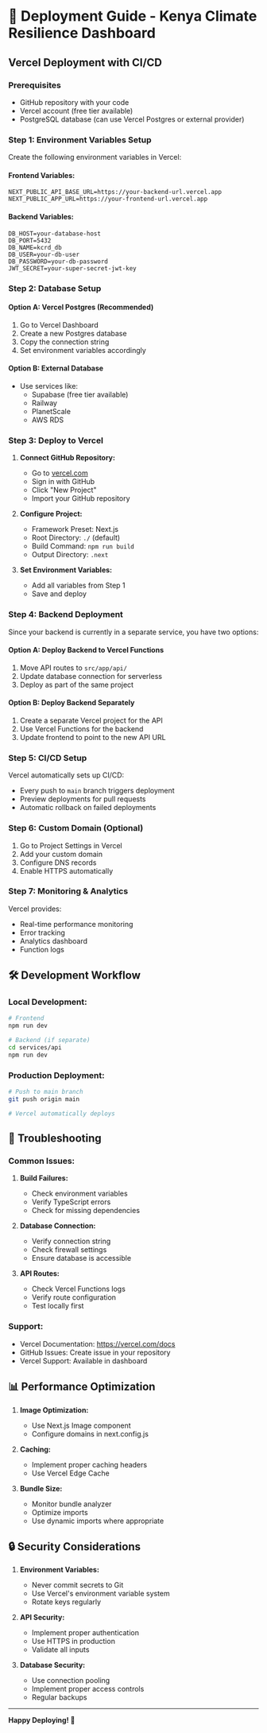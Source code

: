 # 🚀 Deployment Guide - Kenya Climate Resilience Dashboard

## Vercel Deployment with CI/CD

### Prerequisites
- GitHub repository with your code
- Vercel account (free tier available)
- PostgreSQL database (can use Vercel Postgres or external provider)

### Step 1: Environment Variables Setup

Create the following environment variables in Vercel:

#### Frontend Variables:
```
NEXT_PUBLIC_API_BASE_URL=https://your-backend-url.vercel.app
NEXT_PUBLIC_APP_URL=https://your-frontend-url.vercel.app
```

#### Backend Variables:
```
DB_HOST=your-database-host
DB_PORT=5432
DB_NAME=kcrd_db
DB_USER=your-db-user
DB_PASSWORD=your-db-password
JWT_SECRET=your-super-secret-jwt-key
```

### Step 2: Database Setup

#### Option A: Vercel Postgres (Recommended)
1. Go to Vercel Dashboard
2. Create a new Postgres database
3. Copy the connection string
4. Set environment variables accordingly

#### Option B: External Database
- Use services like:
  - Supabase (free tier available)
  - Railway
  - PlanetScale
  - AWS RDS

### Step 3: Deploy to Vercel

1. **Connect GitHub Repository:**
   - Go to [vercel.com](https://vercel.com)
   - Sign in with GitHub
   - Click "New Project"
   - Import your GitHub repository

2. **Configure Project:**
   - Framework Preset: Next.js
   - Root Directory: `./` (default)
   - Build Command: `npm run build`
   - Output Directory: `.next`

3. **Set Environment Variables:**
   - Add all variables from Step 1
   - Save and deploy

### Step 4: Backend Deployment

Since your backend is currently in a separate service, you have two options:

#### Option A: Deploy Backend to Vercel Functions
1. Move API routes to `src/app/api/`
2. Update database connection for serverless
3. Deploy as part of the same project

#### Option B: Deploy Backend Separately
1. Create a separate Vercel project for the API
2. Use Vercel Functions for the backend
3. Update frontend to point to the new API URL

### Step 5: CI/CD Setup

Vercel automatically sets up CI/CD:
- Every push to `main` branch triggers deployment
- Preview deployments for pull requests
- Automatic rollback on failed deployments

### Step 6: Custom Domain (Optional)

1. Go to Project Settings in Vercel
2. Add your custom domain
3. Configure DNS records
4. Enable HTTPS automatically

### Step 7: Monitoring & Analytics

Vercel provides:
- Real-time performance monitoring
- Error tracking
- Analytics dashboard
- Function logs

## 🛠️ Development Workflow

### Local Development:
```bash
# Frontend
npm run dev

# Backend (if separate)
cd services/api
npm run dev
```

### Production Deployment:
```bash
# Push to main branch
git push origin main

# Vercel automatically deploys
```

## 🔧 Troubleshooting

### Common Issues:

1. **Build Failures:**
   - Check environment variables
   - Verify TypeScript errors
   - Check for missing dependencies

2. **Database Connection:**
   - Verify connection string
   - Check firewall settings
   - Ensure database is accessible

3. **API Routes:**
   - Check Vercel Functions logs
   - Verify route configuration
   - Test locally first

### Support:
- Vercel Documentation: https://vercel.com/docs
- GitHub Issues: Create issue in your repository
- Vercel Support: Available in dashboard

## 📊 Performance Optimization

1. **Image Optimization:**
   - Use Next.js Image component
   - Configure domains in next.config.js

2. **Caching:**
   - Implement proper caching headers
   - Use Vercel Edge Cache

3. **Bundle Size:**
   - Monitor bundle analyzer
   - Optimize imports
   - Use dynamic imports where appropriate

## 🔒 Security Considerations

1. **Environment Variables:**
   - Never commit secrets to Git
   - Use Vercel's environment variable system
   - Rotate keys regularly

2. **API Security:**
   - Implement proper authentication
   - Use HTTPS in production
   - Validate all inputs

3. **Database Security:**
   - Use connection pooling
   - Implement proper access controls
   - Regular backups

---

**Happy Deploying! 🎉**

